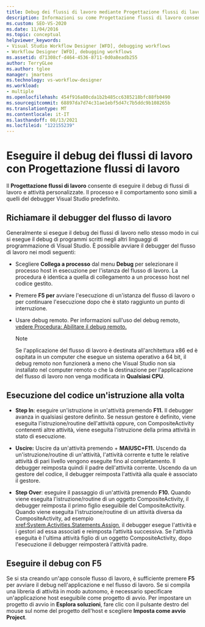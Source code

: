 ```yaml
---
title: Debug dei flussi di lavoro mediante Progettazione flussi di lavoro
description: Informazioni su come Progettazione flussi di lavoro consente di eseguire il debug di flussi di lavoro e attività personalizzate con un processo simile a quello del debugger Visual Studio predefinito.
ms.custom: SEO-VS-2020
ms.date: 11/04/2016
ms.topic: conceptual
helpviewer_keywords:
- Visual Studio Workflow Designer [WFD], debugging workflows
- Workflow Designer [WFD], debugging workflows
ms.assetid: d71308cf-d464-4536-8711-0d0a8eadb255
author: TerryGLee
ms.author: tglee
manager: jmartens
ms.technology: vs-workflow-designer
ms.workload:
- multiple
ms.openlocfilehash: 454f916a80cda1b2b485cc6385218bfc88fb0490
ms.sourcegitcommit: 68897da7d74c31ae1ebf5d47c7b5ddc9b108265b
ms.translationtype: MT
ms.contentlocale: it-IT
ms.lasthandoff: 08/13/2021
ms.locfileid: "122155239"
---
```

# <a name="debug-workflows-with-the-workflow-designer"></a>Eseguire il debug dei flussi di lavoro con Progettazione flussi di lavoro

Il **Progettazione flussi di lavoro** consente di eseguire il debug di flussi di lavoro e attività personalizzate. Il processo e il comportamento sono simili a quelli del debugger Visual Studio predefinito.

## <a name="invoke-the-workflow-debugger"></a>Richiamare il debugger del flusso di lavoro

Generalmente si esegue il debug dei flussi di lavoro nello stesso modo in cui si esegue il debug di programmi scritti negli altri linguaggi di programmazione di Visual Studio. È possibile avviare il debugger del flusso di lavoro nei modi seguenti:

- Scegliere **Collega a processo** dal menu **Debug** per selezionare il processo host in esecuzione per l'istanza del flusso di lavoro. La procedura è identica a quella di collegamento a un processo host nel codice gestito.

- Premere **F5 per** avviare l'esecuzione di un'istanza del flusso di lavoro o per continuare l'esecuzione dopo che è stato raggiunto un punto di interruzione.

- Usare debug remoto. Per informazioni sull'uso del debug remoto, [vedere Procedura: Abilitare il debug remoto.](/previous-versions/visualstudio/visual-studio-2010/febz73k0(v=vs.100))

   > [!NOTE]
   > Se l'applicazione del flusso di lavoro è destinata all'architettura x86 ed è ospitata in un computer che esegue un sistema operativo a 64 bit, il debug remoto non funzionerà a meno che Visual Studio non sia installato nel computer remoto o che la destinazione per l'applicazione del flusso di lavoro non venga modificata in **Qualsiasi CPU**.

## <a name="step-through-code"></a>Esecuzione del codice un'istruzione alla volta

- **Step In**: eseguire un'istruzione in un'attività premendo **F11.** Il debugger avanza in qualsiasi gestore definito. Se nessun gestore è definito, viene eseguita l'istruzione/routine dell'attività oppure, con CompositeActivity contenenti altre attività, viene eseguita l'istruzione della prima attività in stato di esecuzione.

- **Uscire:** Uscire da un'attività premendo + **MAIUSC+F11.** Uscendo da un'istruzione/routine di un'attività, l'attività corrente e tutte le relative attività di pari livello vengono eseguite fino al completamento. Il debugger reimposta quindi il padre dell'attività corrente. Uscendo da un gestore del codice, il debugger reimposta l'attività alla quale è associato il gestore.

- **Step Over**: eseguire il passaggio di un'attività premendo **F10.** Quando viene eseguita l'istruzione/routine di un oggetto CompositeActivity, il debugger reimposta il primo figlio eseguibile del CompositeActivity. Quando viene eseguita l'istruzione/routine di un attività diversa da CompositeActivity, ad esempio <xref:System.Activities.Statements.Assign>, il debugger esegue l'attività e i gestori ad essa associati e reimposta l’attività successiva. Se l'attività eseguita è l'ultima attività figlio di un oggetto CompositeActivity, dopo l'esecuzione il debugger reimposterà l'attività padre.

## <a name="debug-with-f5"></a>Eseguire il debug con F5

Se si sta creando un'app console flusso di lavoro, è sufficiente premere **F5** per avviare il debug nell'applicazione e nel flusso di lavoro. Se si compila una libreria di attività in modo autonomo, è necessario specificare un'applicazione host eseguibile come progetto di avvio. Per impostare un progetto di avvio in **Esplora soluzioni**, fare clic con il pulsante destro del mouse sul nome del progetto dell'host e scegliere **Imposta come avvio Project**.

